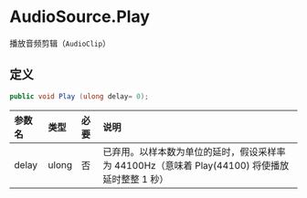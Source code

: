 # AudioSource.Play

播放音频剪辑（`AudioClip`）

## 定义

```csharp
public void Play (ulong delay= 0);
```

| 参数名   | 类型    | 必要  | 说明                                                          |
|:----- |:----- |:--- |:----------------------------------------------------------- |
| delay | ulong | 否   | 已弃用。以样本数为单位的延时，假设采样率为 44100Hz（意味着 Play(44100) 将使播放延时整整 1 秒） |
